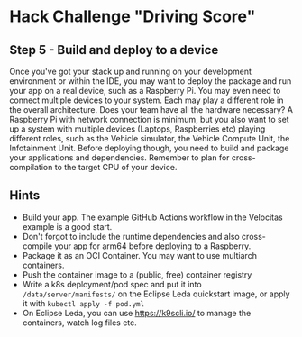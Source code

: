 # Hack Challenge "Driving Score"
## Step 5 - Build and deploy to a device

 Once you've got your stack up and running on your development environment or within the IDE, you may want to deploy the package and run your app on a real device, such as a Raspberry Pi. You may even need to connect multiple devices to your system. Each may play a different role in the overall architecture. Does your team have all the hardware necessary? A Raspberry Pi with network connection is minimum, but you also want to set up a system with multiple devices (Laptops, Raspberries etc) playing different roles, such as the Vehicle simulator, the Vehicle Compute Unit, the Infotainment Unit. Before deploying though, you need to build and package your applications and dependencies. Remember to plan for cross-compilation to the target CPU of your device.

## Hints

- Build your app. The example GitHub Actions workflow in the Velocitas example is a good start.
- Don't forgot to include the runtime dependencies and also cross-compile your app for arm64 before deploying to a Raspberry.
- Package it as an OCI Container. You may want to use multiarch containers.
- Push the container image to a (public, free) container registry
- Write a k8s deployment/pod spec and put it into `/data/server/manifests/` on the Eclipse Leda quickstart image, or apply it with `kubectl apply -f pod.yml`
- On Eclipse Leda, you can use https://k9scli.io/ to manage the containers, watch log files etc.